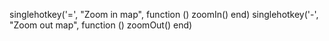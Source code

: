 singlehotkey('=', "Zoom in map", function () zoomIn() end)
singlehotkey('-', "Zoom out map", function () zoomOut() end)